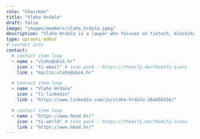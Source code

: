```yaml
---
role: "Chairman"
title: "Vlaho Hrdalo"
draft: false
image: "images/members/vlaho_hrdalo.jpeg"
description: "Vlaho Hrdalo is a lawyer who focuses on fintech, blockchain, and cryptocurrencies in his professional and scientific work."
type: upravni-odbor
# contact info
contact:
  # contact item loop
  - name : "vlaho@ubik.hr"
    icon : "ti-email" # icon pack : https://themify.me/themify-icons
    link : "mailto:vlaho@ubik.hr"

  # contact item loop
  - name : "Vlaho Hrdalo"
    icon : "ti-linkedin"
    link : "https://www.linkedin.com/in/vlaho-hrdalo-28ab56156/"

  # contact item loop
  - name : "https://www.hkod.hr/"
    icon : "ti-world" # icon pack : https://themify.me/themify-icons
    link : "https://www.hkod.hr/"
---
```

